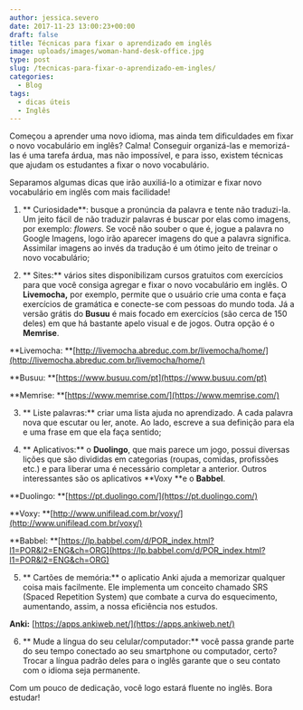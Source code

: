 ```yaml
---
author: jessica.severo
date: 2017-11-23 13:00:23+00:00
draft: false
title: Técnicas para fixar o aprendizado em inglês
image: uploads/images/woman-hand-desk-office.jpg
type: post
slug: /tecnicas-para-fixar-o-aprendizado-em-ingles/
categories:
  - Blog
tags:
  - dicas úteis
  - Inglês
---
```


Começou a aprender uma novo idioma, mas ainda tem dificuldades em fixar o novo
vocabulário em inglês? Calma! Conseguir organizá-las e memorizá-las é uma tarefa
árdua, mas não impossível, e para isso, existem técnicas que ajudam os
estudantes a fixar o novo vocabulário.

Separamos algumas dicas que irão auxiliá-lo a otimizar e fixar novo vocabulário
em inglês com mais facilidade!

1. ** Curiosidade**: busque a pronúncia da palavra e tente não traduzi-la. Um
   jeito fácil de não traduzir palavras é buscar por elas como imagens, por
   exemplo: _flowers_. Se você não souber o que é, jogue a palavra no Google
   Imagens, logo irão aparecer imagens do que a palavra significa. Assimilar
   imagens ao invés da tradução é um ótimo jeito de treinar o novo vocabulário;

2. ** Sites:** vários sites disponibilizam cursos gratuitos com exercícios para
   que você consiga agregar e fixar o novo vocabulário em inglês. O
   **Livemocha,** por exemplo, permite que o usuário crie uma conta e faça
   exercícios de gramática e conecte-se com pessoas do mundo toda. Já a versão
   grátis do **Busuu** é mais focado em exercícios (são cerca de 150 deles) em
   que há bastante apelo visual e de jogos. Outra opção é o **Memrise**.

**Livemocha:
**[http://livemocha.abreduc.com.br/livemocha/home/](http://livemocha.abreduc.com.br/livemocha/home/)

**Busuu: **[https://www.busuu.com/pt](https://www.busuu.com/pt)

**Memrise: **[https://www.memrise.com/](https://www.memrise.com/)

3. ** Liste palavras:** criar uma lista ajuda no aprendizado. A cada palavra
   nova que escutar ou ler, anote. Ao lado, escreve a sua definição para ela e
   uma frase em que ela faça sentido;

4. ** Aplicativos:** o **Duolingo**, que mais parece um jogo, possui diversas
   lições que são divididas em categorias (roupas, comidas, profissões etc.) e
   para liberar uma é necessário completar a anterior. Outros interessantes são
   os aplicativos **Voxy **e o **Babbel**.

**Duolingo: **[https://pt.duolingo.com/](https://pt.duolingo.com/)

**Voxy: **[http://www.unifilead.com.br/voxy/](http://www.unifilead.com.br/voxy/)

**Babbel:
**[https://lp.babbel.com/d/POR_index.html?l1=POR&l2=ENG&ch=ORG](https://lp.babbel.com/d/POR_index.html?l1=POR&l2=ENG&ch=ORG)

5. ** Cartões de memória:** o aplicatio Anki ajuda a memorizar qualquer coisa
   mais facilmente. Ele implementa um conceito chamado SRS (Spaced Repetition
   System) que combate a curva do esquecimento, aumentando, assim, a nossa
   eficiência nos estudos.

**Anki:** [https://apps.ankiweb.net/](https://apps.ankiweb.net/)

6. ** Mude a língua do seu celular/computador:** você passa grande parte do seu
   tempo conectado ao seu smartphone ou computador, certo? Trocar a língua
   padrão deles para o inglês garante que o seu contato com o idioma seja
   permanente.

Com um pouco de dedicação, você logo estará fluente no inglês. Bora estudar!
